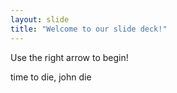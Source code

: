 ```yaml
---
layout: slide
title: "Welcome to our slide deck!"
---
```


Use the right arrow to begin!

time to die, john die
